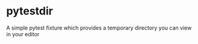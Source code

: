 # pytestdir
A simple pytest fixture which provides a temporary directory you can view in your editor
